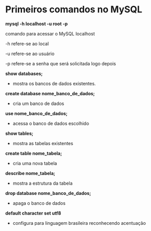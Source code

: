 # Primeiros comandos no MySQL

**mysql -h localhost -u root -p** 

comando para acessar o MySQL localhost

-h refere-se ao local

-u refere-se ao usuário

-p refere-se a senha que será solicitada logo depois


**show databases;**

- mostra os bancos de dados existentes.

**create database nome_banco_de_dados;**

- cria um banco de dados

**use nome_banco_de_dados;**

- acessa o banco de dados escolhido

**show tables;**

- mostra as tabelas existentes

**create table nome_tabela;**

- cria uma nova tabela

**describe nome_tabela;**

- mostra a estrutura da tabela 

**drop database nome_banco_de_dados;**

- apaga o banco de dados

**default character set utf8**
- configura para linguagem brasileira reconhecendo acentuação
